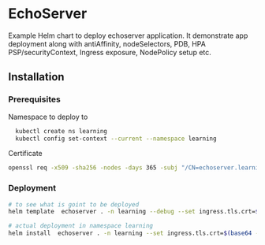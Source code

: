 # EchoServer

Example Helm chart to deploy echoserver application.
It demonstrate app deployment along with antiAffinity, nodeSelectors, PDB, HPA PSP/securityContext, Ingress exposure, NodePolicy setup etc.

## Installation

### Prerequisites

Namespace to deploy to

```bash
  kubectl create ns learning
  kubectl config set-context --current --namespace learning
```

Certificate

```bash
openssl req -x509 -sha256 -nodes -days 365 -subj "/CN=echoserver.learning.testing" -newkey rsa:2048 -keyout /tmp/echoserver.learning.testing.key -out /tmp/echoserver.learning.testing.crt
```

### Deployment

```bash
# to see what is goint to be deployed
helm template  echoserver . -n learning --debug --set ingress.tls.crt=$(base64 -w 0 /tmp/echoserver.learning.testing.crt) --set ingress.tls.key=$(base64 -w 0 /tmp/echoserver.learning.testing.key)
```

```bash
# actual deployment in namespace learning
helm install  echoserver . -n learning --set ingress.tls.crt=$(base64 -w 0 /tmp/echoserver.learning.testing.crt) --set ingress.tls.key=$(base64 -w 0 /tmp/echoserver.learning.testing.key)
```
